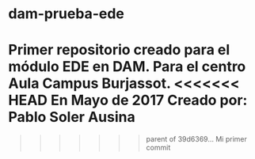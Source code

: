 # dam-prueba-ede
Primer repositorio creado para el módulo EDE en DAM. Para el centro Aula Campus Burjassot.
<<<<<<< HEAD
En Mayo de 2017
Creado por: Pablo Soler Ausina
=======
>>>>>>> parent of 39d6369... Mi primer commit
